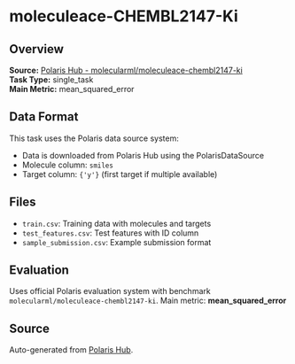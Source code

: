 # moleculeace-CHEMBL2147-Ki

## Overview



**Source:** [Polaris Hub - molecularml/moleculeace-chembl2147-ki](https://polarishub.io)  
**Task Type:** single_task  
**Main Metric:** mean_squared_error

## Data Format

This task uses the Polaris data source system:
- Data is downloaded from Polaris Hub using the PolarisDataSource
- Molecule column: `smiles`
- Target column: `{'y'}` (first target if multiple available)

## Files

- `train.csv`: Training data with molecules and targets
- `test_features.csv`: Test features with ID column
- `sample_submission.csv`: Example submission format

## Evaluation

Uses official Polaris evaluation system with benchmark `molecularml/moleculeace-chembl2147-ki`.
Main metric: **mean_squared_error**

## Source

Auto-generated from [Polaris Hub](https://polarishub.io/).
